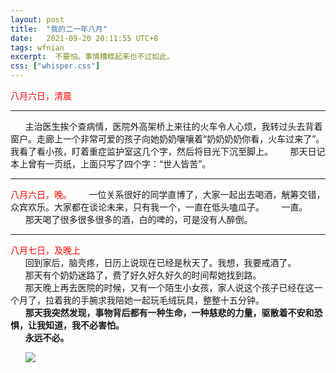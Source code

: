 ```yaml
---
layout: post
title:  "我的二一年八月"
date:   2021-09-20 20:11:55 UTC+8
tags: wfnian
excerpt:  不要怕。事情糟糕起来也不过如此。
css: ["whisper.css"]
---
```



<span style="color:red">八月六日，清晨</span>
<hr>
&nbsp;&nbsp;&nbsp;&nbsp;&nbsp;&nbsp;主治医生挨个查病情，医院外高架桥上来往的火车令人心烦，我转过头去背着窗户。走廊上一个非常可爱的孩子向她奶奶嚷嚷着“奶奶奶奶你看，火车过来了”。我看了看小孩，盯着重症监护室这几个字，然后将目光下沉至脚上。   
&nbsp;&nbsp;&nbsp;&nbsp;&nbsp;&nbsp;那天日记本上曾有一页纸，上面只写了四个字：“世人皆苦”。  
<hr>
<span style="color:red">八月六日，晚。</span>  
&nbsp;&nbsp;&nbsp;&nbsp;&nbsp;&nbsp;一位关系很好的同学直博了，大家一起出去喝酒，觥筹交错，众宾欢乐。大家都在谈论未来，只有我一个，一直在低头嗑瓜子。
&nbsp;&nbsp;&nbsp;&nbsp;&nbsp;&nbsp;一直。   
&nbsp;&nbsp;&nbsp;&nbsp;&nbsp;&nbsp;那天喝了很多很多很多的酒，白的啤的，可是没有人醉倒。
<hr>

<span style="color:red">八月七日，及晚上</span>  
&nbsp;&nbsp;&nbsp;&nbsp;&nbsp;&nbsp;回到家后，脑壳疼，日历上说现在已经是秋天了。我想，我要戒酒了。  
&nbsp;&nbsp;&nbsp;&nbsp;&nbsp;&nbsp;那天有个奶奶迷路了，费了好久好久好久的时间帮她找到路。   
&nbsp;&nbsp;&nbsp;&nbsp;&nbsp;&nbsp;那天晚上再去医院的时候，又有一个陌生小女孩，家人说这个孩子已经在这一个月了，拉着我的手腕求我陪她一起玩毛绒玩具，整整十五分钟。  
&nbsp;&nbsp;&nbsp;&nbsp;&nbsp;&nbsp;<b>那天我突然发现，事物背后都有一种生命，一种慈悲的力量，驱散着不安和恐惧，让我知道，我不必害怕。</b>  
&nbsp;&nbsp;&nbsp;&nbsp;&nbsp;&nbsp;<b>永远不必。</b>   
 
&nbsp;&nbsp;&nbsp;&nbsp;&nbsp;&nbsp;<img src="https://img.shields.io/badge/-%20%20%20%E6%B0%B8%E8%BF%9C%E4%B8%8D%E5%BF%85%20%20%20.-orange">
